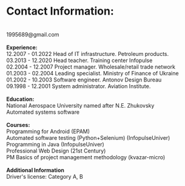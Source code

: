 <h1>Contact Information:</h1><br>
1995689@gmail.com<br>
<br>
<b>Experience:</b><br>
12.2007 - 01.2022 Head of IT infrastructure. Petroleum products.<br>
03.2013 - 12.2020 Head teacher. Training center Infopulse<br>
02.2004 - 12.2007 Project manager. Wholesale/retail trade network<br>
01.2003 - 02.2004 Leading specialist. Ministry of Finance of Ukraine<br>
01.2002 - 10.2003 Software engineer. Antonov Design Bureau<br>
09.1998 - 12.2001 System administrator. Aviation Institute.<br>
<br>
<b>Education:</b><br>
National Aerospace University named after N.E. Zhukovsky<br>
Automated systems software<br>
<br>
<b>Courses:</b><br>
Programming for Android (EPAM)<br>
Automated software testing (Python+Selenium) (InfopulseUniver)<br>
Programming in Java (InfopulseUniver)<br>
Professional Web Design (21st Century)<br>
PM Basics of project management methodology (kvazar-micro)<br>
<br>
<b>Additional Information</b><br>
Driver's license: Category A, B<br>
